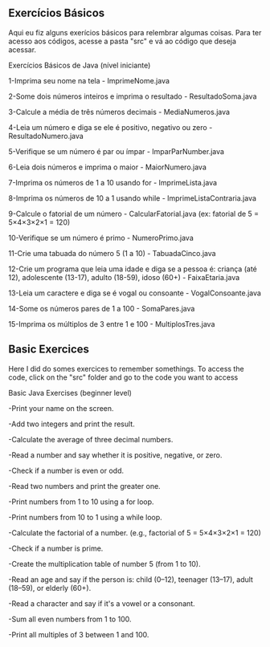 ## Exercícios Básicos

Aqui eu fiz alguns exerícios básicos para relembrar algumas coisas. Para ter acesso aos códigos, acesse a pasta "src" e vá ao código que deseja acessar.

Exercícios Básicos de Java (nível iniciante)

1-Imprima seu nome na tela - ImprimeNome.java

2-Some dois números inteiros e imprima o resultado - ResultadoSoma.java

3-Calcule a média de três números decimais - MediaNumeros.java

4-Leia um número e diga se ele é positivo, negativo ou zero - ResultadoNumero.java

5-Verifique se um número é par ou ímpar - ImparParNumber.java

6-Leia dois números e imprima o maior - MaiorNumero.java

7-Imprima os números de 1 a 10 usando for - ImprimeLista.java

8-Imprima os números de 10 a 1 usando while - ImprimeListaContraria.java

9-Calcule o fatorial de um número - CalcularFatorial.java
(ex: fatorial de 5 = 5×4×3×2×1 = 120)

10-Verifique se um número é primo - NumeroPrimo.java

11-Crie uma tabuada do número 5 (1 a 10) - TabuadaCinco.java

12-Crie um programa que leia uma idade e diga se a pessoa é: criança (até 12), adolescente (13-17), adulto (18-59), idoso (60+) - FaixaEtaria.java

13-Leia um caractere e diga se é vogal ou consoante - VogalConsoante.java

14-Some os números pares de 1 a 100 - SomaPares.java

15-Imprima os múltiplos de 3 entre 1 e 100 - MultiplosTres.java

## Basic Exercices

Here I did do somes exercices to remember somethings. To access the code, click on the "src" folder and go to the code you want to access

Basic Java Exercises (beginner level)

-Print your name on the screen.

-Add two integers and print the result.

-Calculate the average of three decimal numbers.

-Read a number and say whether it is positive, negative, or zero.

-Check if a number is even or odd.

-Read two numbers and print the greater one.

-Print numbers from 1 to 10 using a for loop.

-Print numbers from 10 to 1 using a while loop.

-Calculate the factorial of a number.
(e.g., factorial of 5 = 5×4×3×2×1 = 120)

-Check if a number is prime.

-Create the multiplication table of number 5 (from 1 to 10).

-Read an age and say if the person is: child (0–12), teenager (13–17), adult (18–59), or elderly (60+).

-Read a character and say if it's a vowel or a consonant.

-Sum all even numbers from 1 to 100.

-Print all multiples of 3 between 1 and 100.